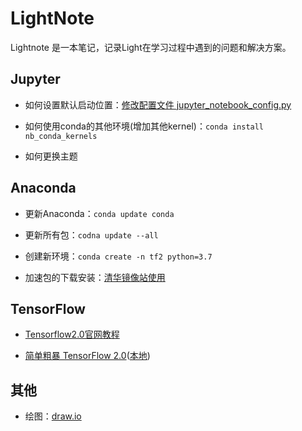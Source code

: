 # LightNote

Lightnote 是一本笔记，记录Light在学习过程中遇到的问题和解决方案。



## Jupyter

- 如何设置默认启动位置：[修改配置文件 jupyter_notebook_config.py](https://www.cnblogs.com/xxtalhr/p/10841241.html)

- 如何使用conda的其他环境(增加其他kernel)：`conda install nb_conda_kernels`

- 如何更换主题



## Anaconda

- 更新Anaconda：`conda update conda`

- 更新所有包：`codna update --all`

- 创建新环境：`conda create -n tf2 python=3.7`

- 加速包的下载安装：[清华镜像站使用](https://mirror.tuna.tsinghua.edu.cn/help/anaconda/)



## TensorFlow

- [Tensorflow2.0官网教程](https://tensorflow.google.cn/tutorials/)

- [简单粗暴 TensorFlow 2.0](https://tf.wiki/)([本地](E:\GitHub\tensorflow-handbook\docs\index.html))

## 其他

- 绘图：[draw.io](https://draw.io)